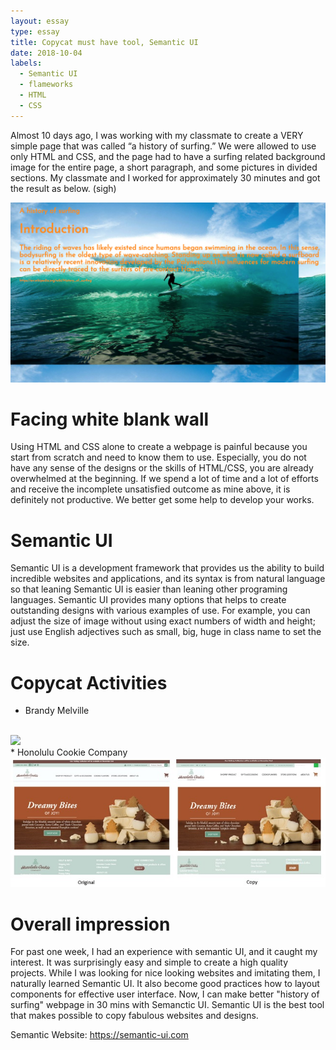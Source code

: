 ```yaml
---
layout: essay
type: essay
title: Copycat must have tool, Semantic UI
date: 2018-10-04
labels:
  - Semantic UI
  - flameworks
  - HTML
  - CSS
---
```


<p> Almost 10 days ago, I was working with my classmate to create a VERY simple page that was called “a history of surfing.” We were allowed to use only HTML and CSS, and the page had to have a surfing related background image for the entire page, a short paragraph, and some pictures in divided sections. My classmate and I worked for approximately 30 minutes and got the result as below. (sigh)</p>
  
<img class="ui centered image" src="../images/historyofsurfing.png">
<br />

# Facing white blank wall 
<p> Using HTML and CSS alone to create a webpage is painful because you start from scratch and need to know them to use. Especially, you do not have any sense of the designs or the skills of HTML/CSS, you are already overwhelmed at the beginning. If we spend a lot of time and a lot of efforts and receive the incomplete unsatisfied outcome as mine above, it is definitely not productive. We better get some help to develop your works.</p>

# Semantic UI 
<p> Semantic UI is a development framework that provides us the ability to build incredible websites and applications, and its syntax is from natural language so that leaning Semantic UI is easier than leaning other programing languages. Semantic UI provides many options that helps to create outstanding designs with various examples of use. For example, you can adjust the size of image without using exact numbers of width and height; just use English adjectives such as small, big, huge in class name to set the size.</p>

# Copycat Activities
* Brandy Melville
<br />
  <image class="ui center image" src="../images/ui_copycat1.jpg">
  <br />
* Honolulu Cookie Company
<br />
  <img class="ui centered image" src="../images/ui_copycat2.jpg">

# Overall impression
<p>For past one week, I had an experience with semantic UI, and it caught my interest. It was surprisingly easy and simple to create a high quality projects. While I was looking for nice looking websites and imitating them, I naturally learned Semantic UI. It also become good practices how to layout components for effective user interface. Now, I can make better "history of surfing" webpage in 30 mins with Semanctic UI. Semantic UI is the best tool that makes possible to copy fabulous websites and designs.</p>





Semantic Website: https://semantic-ui.com


